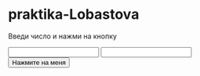 # praktika-Lobastova
<html>
<head>
<script>
function showMessage()
{

x=text1.value
y=text2.value

if (x > y) {}
else{
text1.value=0
}
}
</script>
</head>
<body>
<p>Введи число и нажми на кнопку</p>
<INPUT id=text1 VALUE ="" SIZE=20 MAXLEGNTH=20>
<INPUT id=text2 VALUE ="" SIZE=20 MAXLEGNTH=20>
<br>
<input type='button' value='Нажмите на меня' onclick='showMessage()' />

</body>
</html>

